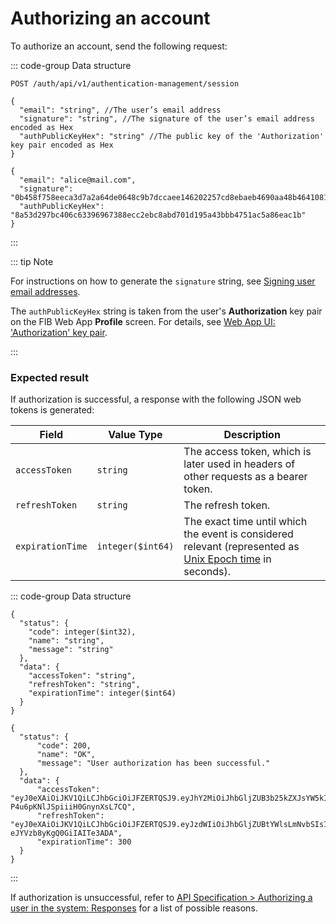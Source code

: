 # Authorizing an account

To authorize an account, send the following request:

::: code-group Data structure

```http [Request]
POST /auth/api/v1/authentication-management/session
```

```json5 [Input structure]
{
  "email": "string", //The user’s email address
  "signature": "string", //The signature of the user’s email address encoded as Hex
  "authPublicKeyHex": "string" //The public key of the 'Authorization' key pair encoded as Hex
}
```

```json5 [Input example]
{
  "email": "alice@mail.com",
  "signature": "0b458f758eeca3d7a2a64de0648c9b7dccaee146202257cd8ebaeb4690aa48b464108111d8cf0e7f3b0ace1b51dcda89e76d372233514f324e00d64c6b899c0e",
  "authPublicKeyHex": "8a53d297bc406c63396967388ecc2ebc8abd701d195a43bbb4751ac5a86eac1b"
}
```

:::

::: tip Note

For instructions on how to generate the `signature` string, see [Signing user email addresses](/tutorials-api/signing-user-email-addresses.md).

The `authPublicKeyHex` string is taken from the user's **Authorization** key pair on the FIB Web App **Profile** screen. For details, see [Web App UI: 'Authorization' key pair](../../overview/web-interface.md#akp).

:::

### Expected result

If authorization is successful, a response with the following JSON web tokens is generated:

| Field            | Value Type        | Description                                                                                                                                      |
| ---------------- | ----------------- | ------------------------------------------------------------------------------------------------------------------------------------------------ |
| `accessToken`    | `string`          | The access token, which is later used in headers of other requests as a bearer token.                                                            |
| `refreshToken`   | `string`          | The refresh token.                                                                                                                               |
| `expirationTime` | `integer($int64)` | The exact time until which the event is considered relevant (represented as [Unix Epoch time](https://www.epochconverter.com/clock) in seconds). |

::: code-group Data structure

```json5 [Output structure]
{
  "status": {
    "code": integer($int32),
    "name": "string",
    "message": "string"
  },
  "data": {
    "accessToken": "string",
    "refreshToken": "string",
    "expirationTime": integer($int64)
  }
}
```

```json5 [Output example]
{
  "status": {
      "code": 200,
      "name": "OK",
      "message": "User authorization has been successful."
  },
  "data": {
      "accessToken": "eyJ0eXAiOiJKV1QiLCJhbGciOiJFZERTQSJ9.eyJhY2MiOiJhbGljZUB3b25kZXJsYW5kIiwic3ViIjoiYWxpY2VAbWFpbC5jb20iLCJyb2xlIjoiUk9MRV9QRUVSIiwiZXhwIjoxNzAzMTg3NDEyLCJqdGkiOiIwNjgzM2FlZi03ZDljLTQ2MTUtYTU4YS02YjYxZWZkM2FhNjEifQ.HvrukWtcA7nz5rbxWiklJOjnv4X7jaAQ7piJaxqlW5rvUv52rClqYYHSn9F-P4u6pKNlJSpiiiH0GnynXsL7CQ",
      "refreshToken": "eyJ0eXAiOiJKV1QiLCJhbGciOiJFZERTQSJ9.eyJzdWIiOiJhbGljZUBtYWlsLmNvbSIsImFjanRpIjoiMDY4MzNhZWYtN2Q5Yy00NjE1LWE1OGEtNmI2MWVmZDNhYTYxIiwiZXhwIjoxNzAzMjczNTEyLCJqdGkiOiJhY2NkYWUzNS00ODA1LTQ5NmQtYTBiZC02Y2Y4OGI3OTBkYjkifQ.rCrbFnF5axwixq4wwURZdu_DFwFlOil9RFYkmqlLYVPoU1UpN8PlWC8Kg7QBvA-eJYVzb8yKgQ0GiIAITe3ADA",
      "expirationTime": 300
  }
}
```

:::

If authorization is unsuccessful, refer to [API Specification > Authorizing a user in the system: Responses](../api-specification/auth-controller/authorizing-a-user-in-the-system.md#responses) for a list of possible reasons.
